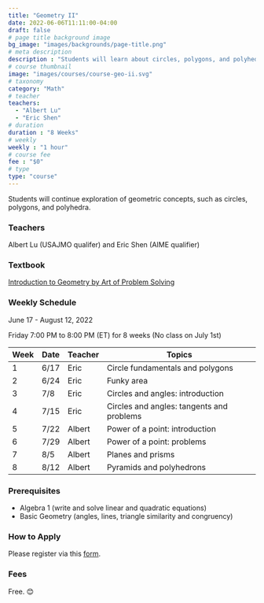 ```yaml
---
title: "Geometry II"
date: 2022-06-06T11:11:00-04:00
draft: false
# page title background image
bg_image: "images/backgrounds/page-title.png"
# meta description
description : "Students will learn about circles, polygons, and polyhedra."
# course thumbnail
image: "images/courses/course-geo-ii.svg"
# taxonomy
category: "Math"
# teacher
teachers:
  - "Albert Lu"
  - "Eric Shen"
# duration
duration : "8 Weeks"
# weekly
weekly : "1 hour"
# course fee
fee : "$0"
# type
type: "course"
---
```


Students will continue exploration of geometric concepts, such as circles, polygons, and polyhedra.

### Teachers

Albert Lu (USAJMO qualifer) and Eric Shen (AIME qualifier)

### Textbook

[Introduction to Geometry by Art of Problem Solving](https://artofproblemsolving.com/store/item/intro-geometry)

### Weekly Schedule

June 17 - August 12, 2022

Friday 7:00 PM to 8:00 PM (ET) for 8 weeks (No class on July 1st)

Week|   Date|  Teacher |  Topics
----|-------|----------|------------
1   |6/17   |Eric      |Circle fundamentals and polygons
2   |6/24   |Eric      |Funky area
3   |7/8    |Eric      |Circles and angles: introduction
4   |7/15   |Eric      |Circles and angles: tangents and problems
5   |7/22   |Albert    |Power of a point: introduction
6   |7/29   |Albert    |Power of a point: problems
7   |8/5    |Albert    |Planes and prisms
8   |8/12   |Albert    |Pyramids and polyhedrons

### Prerequisites

* Algebra 1 (write and solve linear and quadratic equations)
* Basic Geometry (angles, lines, triangle similarity and congruency)

### How to Apply

Please register via this [form](https://forms.gle/vqCWoodbqgfKHmjs5).

### Fees

Free. 😊

